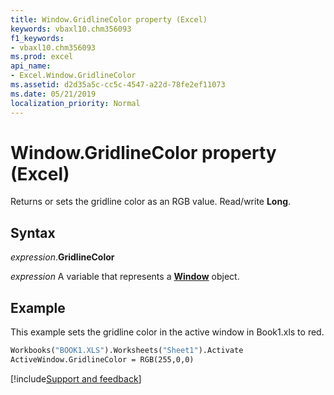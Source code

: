 ```yaml
---
title: Window.GridlineColor property (Excel)
keywords: vbaxl10.chm356093
f1_keywords:
- vbaxl10.chm356093
ms.prod: excel
api_name:
- Excel.Window.GridlineColor
ms.assetid: d2d35a5c-cc5c-4547-a22d-78fe2ef11073
ms.date: 05/21/2019
localization_priority: Normal
---
```



# Window.GridlineColor property (Excel)

Returns or sets the gridline color as an RGB value. Read/write **Long**.


## Syntax

_expression_.**GridlineColor**

_expression_ A variable that represents a **[Window](Excel.Window.md)** object.


## Example

This example sets the gridline color in the active window in Book1.xls to red.

```vb
Workbooks("BOOK1.XLS").Worksheets("Sheet1").Activate 
ActiveWindow.GridlineColor = RGB(255,0,0)
```



[!include[Support and feedback](~/includes/feedback-boilerplate.md)]